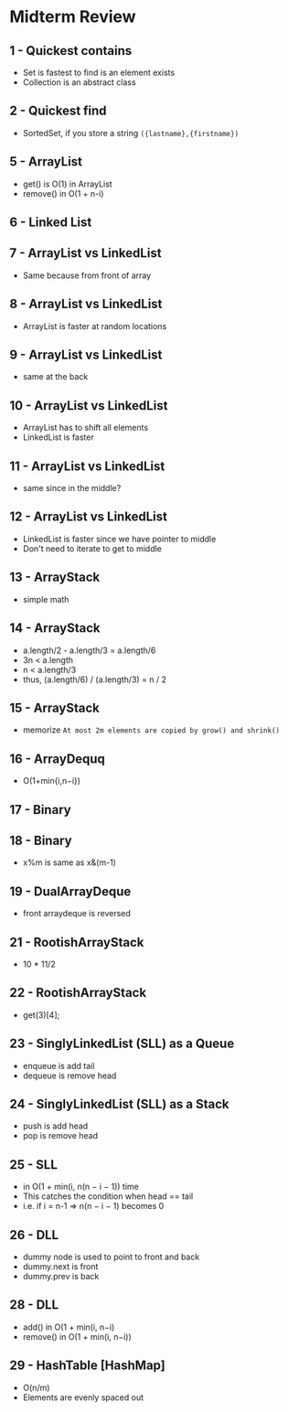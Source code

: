 # Midterm Review

## 1 - Quickest contains

- Set is fastest to find is an element exists
- Collection is an abstract class

## 2 - Quickest find

- SortedSet, if you store a string `({lastname},{firstname})`

## 5 - ArrayList

- get() is O(1) in ArrayList
- remove() in O(1 + n-i)

## 6 - Linked List

## 7 - ArrayList vs LinkedList

- Same because from front of array

## 8 - ArrayList vs LinkedList

- ArrayList is faster at random locations


## 9 - ArrayList vs LinkedList

- same at the back

## 10 - ArrayList vs LinkedList

- ArrayList has to shift all elements
- LinkedList is faster

## 11 - ArrayList vs LinkedList

- same since in the middle?

## 12 - ArrayList vs LinkedList

- LinkedList is faster since we have pointer to middle
- Don't need to iterate to get to middle

## 13 - ArrayStack

- simple math

## 14 - ArrayStack

- a.length/2 - a.length/3 = a.length/6
- 3n < a.length
- n < a.length/3
- thus, (a.length/6) / (a.length/3) = n / 2

## 15 - ArrayStack

- memorize `At most 2m elements are copied by grow() and shrink()`

## 16 - ArrayDequq

- O(1+min{i,n−i})

## 17 - Binary

## 18 - Binary

- x%m is same as x&(m-1)

## 19 - DualArrayDeque

- front arraydeque is reversed

## 21 - RootishArrayStack

- 10 * 11/2

## 22 - RootishArrayStack

- get(3)[4];

## 23 - SinglyLinkedList (SLL) as a Queue

- enqueue is add tail
- dequeue is remove head

## 24 - SinglyLinkedList (SLL) as a Stack

- push is add head
- pop is remove head

## 25 - SLL

- in O(1 + min(i, n(n − i − 1))  time
- This catches the condition when head == tail
- i.e. if i = n-1  => n(n − i − 1) becomes 0

## 26 - DLL

- dummy node is used to point to front and back
- dummy.next is front
- dummy.prev is back

## 28 - DLL

- add() in O(1 + min(i, n−i)
- remove() in O(1 + min(i, n−i))

## 29 - HashTable [HashMap]

- O(n/m)
- Elements are evenly spaced out